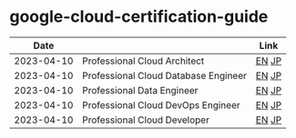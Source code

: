 # google-cloud-certification-guide

| Date       |                                      | Link                                                                                              |
| ---------- | ------------------------------------ | ------------------------------------------------------------------------------------------------- |
| 2023-04-10 | Professional Cloud Architect         | [EN](professional_cloud_architect/en.md) [JP](professional_cloud_architect/jp.md)                 |
| 2023-04-10 | Professional Cloud Database Engineer | [EN](professional_cloud_database_engineer/en.md) [JP](professional_cloud_database_engineer/jp.md) |
| 2023-04-10 | Professional Data Engineer           | [EN](professional_data_engineer/en.md) [JP](professional_data_engineer/jp.md)                     |
| 2023-04-10 | Professional Cloud DevOps Engineer   | [EN](professional_devops_engineer/en.md) [JP](professional_devops_engineer/jp.md)                 |
| 2023-04-10 | Professional Cloud Developer         | [EN](professional_cloud_developer/en.md) [JP](professional_cloud_developer/jp.md)                 |
